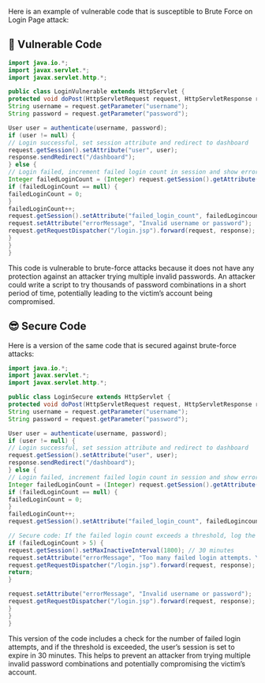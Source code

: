 Here is an example of vulnerable code that is susceptible to Brute Force on Login Page attack:

## 🥺 Vulnerable Code
```java
import java.io.*;
import javax.servlet.*;
import javax.servlet.http.*;

public class LoginVulnerable extends HttpServlet {
protected void doPost(HttpServletRequest request, HttpServletResponse response) throws ServletException, IOException {
String username = request.getParameter("username");
String password = request.getParameter("password");

User user = authenticate(username, password);
if (user != null) {
// Login successful, set session attribute and redirect to dashboard
request.getSession().setAttribute("user", user);
response.sendRedirect("/dashboard");
} else {
// Login failed, increment failed login count in session and show error message
Integer failedLoginCount = (Integer) request.getSession().getAttribute("failed_login_count");
if (failedLoginCount == null) {
failedLoginCount = 0;
}
failedLoginCount++;
request.getSession().setAttribute("failed_login_count", failedLogincount);
request.setAttribute("errorMessage", "Invalid username or password");
request.getRequestDispatcher("/login.jsp").forward(request, response);
}
}
}
```
This code is vulnerable to brute-force attacks because it does not have any protection against an attacker trying multiple invalid passwords. An attacker could write a script to try thousands of password combinations in a short period of time, potentially leading to the victim’s account being compromised.

## 😎 Secure Code
Here is a version of the same code that is secured against brute-force attacks:

```java
import java.io.*;
import javax.servlet.*;
import javax.servlet.http.*;

public class LoginSecure extends HttpServlet {
protected void doPost(HttpServletRequest request, HttpServletResponse response) throws ServletException, IOException {
String username = request.getParameter("username");
String password = request.getParameter("password");

User user = authenticate(username, password);
if (user != null) {
// Login successful, set session attribute and redirect to dashboard
request.getSession().setAttribute("user", user);
response.sendRedirect("/dashboard");
} else {
// Login failed, increment failed login count in session and show error message
Integer failedLoginCount = (Integer) request.getSession().getAttribute("failed_login_count");
if (failedLoginCount == null) {
failedLoginCount = 0;
}
failedLoginCount++;
request.getSession().setAttribute("failed_login_count", failedLogincount);

// Secure code: If the failed login count exceeds a threshold, log the user out for a specified duration
if (failedLoginCount > 5) {
request.getSession().setMaxInactiveInterval(1800); // 30 minutes
request.setAttribute("errorMessage", "Too many failed login attempts. You have been logged out for 30 minutes.");
request.getRequestDispatcher("/login.jsp").forward(request, response);
return;
}

request.setAttribute("errorMessage", "Invalid username or password");
request.getRequestDispatcher("/login.jsp").forward(request, response);
}
}
}
```
This version of the code includes a check for the number of failed login attempts, and if the threshold is exceeded, the user’s session is set to expire in 30 minutes. This helps to prevent an attacker from trying multiple invalid password combinations and potentially compromising the victim’s account.

